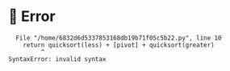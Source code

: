 # :red_circle: Error

```
  File "/home/6832d6d5337853168db19b71f05c5b22.py", line 10
    return quicksort(less) + [pivot] + quicksort(greater)
         ^
SyntaxError: invalid syntax
```
